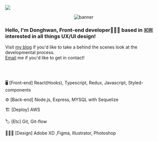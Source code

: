 
<a href="https://hits.seeyoufarm.com"><img src="https://hits.seeyoufarm.com/api/count/incr/badge.svg?url=https%3A%2F%2Fgithub.com%2Fdawa93&count_bg=%2379C83D&title_bg=%23555555&icon=&icon_color=%23E7E7E7&title=hits&edge_flat=false"/></a>


<p align="center"><img src='https://user-images.githubusercontent.com/56268052/107844661-c9de6d80-6e18-11eb-847b-06ec5b5ff0be.png' alt='banner'></p>


### Hello, I'm Donghwan, Front-end developer👨🏻‍💻  based in 🇰🇷 <br /> interested in all things UX/UI design!

Visit <a href='https://velog.io/@hwanieee' target="_blank">my blog</a> if you'd like to take a behind the scenes look at the developmental process.
<br /><a href='mailto:dawa9293@gmail.com'>Email</a> me if you'd like to get in contact!






<br />
<br />

🖥 [Front-end] React(Hooks), Typescript, Redux, Javascript, Styled-components

⚙️ [Back-end] Node.js, Express, MYSQL with Sequelize

🏗 [Deploy] AWS

🏷 [Etc] Git, Git-flow

👨🏻‍🎨 [Design] Adobe XD ,Figma, Illustrator, Photoshop 

<!--
**dawa93/dawa93** is a ✨ _special_ ✨ repository because its `README.md` (this file) appears on your GitHub profile.

Here are some ideas to get you started:

- 🔭 I’m currently working on ...
- 🌱 I’m currently learning ...
- 👯 I’m looking to collaborate on ...
- 🤔 I’m looking for help with ...
- 💬 Ask me about ...
- 📫 How to reach me: ...
- 😄 Pronouns: ...
- ⚡ Fun fact: ...
-->
